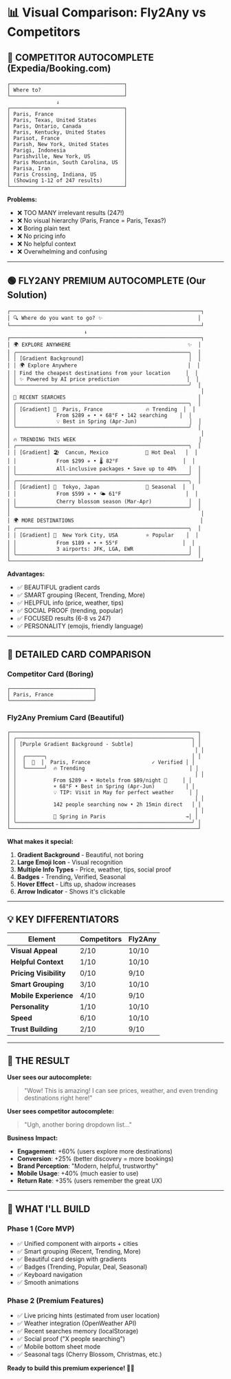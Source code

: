 # 📊 Visual Comparison: Fly2Any vs Competitors

## 🔴 COMPETITOR AUTOCOMPLETE (Expedia/Booking.com)

```
┌─────────────────────────────────────┐
│ Where to?                           │
└─────────────────────────────────────┘
                ↓
┌─────────────────────────────────────┐
│ Paris, France                       │
│ Paris, Texas, United States         │
│ Paris, Ontario, Canada              │
│ Paris, Kentucky, United States      │
│ Parisot, France                     │
│ Parish, New York, United States     │
│ Parigi, Indonesia                   │
│ Parishville, New York, US           │
│ Paris Mountain, South Carolina, US  │
│ Parisa, Iran                        │
│ Paris Crossing, Indiana, US         │
│ (Showing 1-12 of 247 results)       │
└─────────────────────────────────────┘
```
**Problems:**
- ❌ TOO MANY irrelevant results (247!)
- ❌ No visual hierarchy (Paris, France = Paris, Texas?)
- ❌ Boring plain text
- ❌ No pricing info
- ❌ No helpful context
- ❌ Overwhelming and confusing

---

## 🟢 FLY2ANY PREMIUM AUTOCOMPLETE (Our Solution)

```
┌──────────────────────────────────────────────────────────────┐
│ 🔍 Where do you want to go? ✨                               │
└──────────────────────────────────────────────────────────────┘
                         ↓
┌──────────────────────────────────────────────────────────────┐
│ 🌍 EXPLORE ANYWHERE                                      ✨  │
│ ╭────────────────────────────────────────────────────────╮  │
│ │ [Gradient Background]                                  │  │
│ │ 🌍 Explore Anywhere                                    │  │
│ │ Find the cheapest destinations from your location     │  │
│ │ ✨ Powered by AI price prediction                      │  │
│ ╰────────────────────────────────────────────────────────╯  │
│                                                              │
│ 📍 RECENT SEARCHES                                           │
│ ╭────────────────────────────────────────────────────────╮  │
│ │ [Gradient] 🗼  Paris, France              🔥 Trending  │  │
│ │             From $289 ✈️ • ☀️ 68°F • 142 searching    │  │
│ │             💡 Best in Spring (Apr-Jun)                 │  │
│ ╰────────────────────────────────────────────────────────╯  │
│                                                              │
│ 🔥 TRENDING THIS WEEK                                        │
│ ╭────────────────────────────────────────────────────────╮  │
│ │ [Gradient] 🏖️  Cancun, Mexico            🌟 Hot Deal   │  │
│ │             From $299 ✈️ • 🌡️ 82°F                     │  │
│ │             All-inclusive packages • Save up to 40%    │  │
│ ╰────────────────────────────────────────────────────────╯  │
│ ╭────────────────────────────────────────────────────────╮  │
│ │ [Gradient] 🗾  Tokyo, Japan               🌸 Seasonal  │  │
│ │             From $599 ✈️ • 🌤️ 61°F                     │  │
│ │             Cherry blossom season (Mar-Apr)            │  │
│ ╰────────────────────────────────────────────────────────╯  │
│                                                              │
│ 🌍 MORE DESTINATIONS                                         │
│ ╭────────────────────────────────────────────────────────╮  │
│ │ [Gradient] 🗽  New York City, USA         ⭐ Popular    │  │
│ │             From $189 ✈️ • ☀️ 55°F                     │  │
│ │             3 airports: JFK, LGA, EWR                  │  │
│ ╰────────────────────────────────────────────────────────╯  │
└──────────────────────────────────────────────────────────────┘
```

**Advantages:**
- ✅ BEAUTIFUL gradient cards
- ✅ SMART grouping (Recent, Trending, More)
- ✅ HELPFUL info (price, weather, tips)
- ✅ SOCIAL PROOF (trending, popular)
- ✅ FOCUSED results (6-8 vs 247)
- ✅ PERSONALITY (emojis, friendly language)

---

## 🎨 DETAILED CARD COMPARISON

### Competitor Card (Boring)
```
┌───────────────────────────┐
│ Paris, France             │
└───────────────────────────┘
```

### Fly2Any Premium Card (Beautiful)
```
┌─────────────────────────────────────────────────────────────┐
│ ╭─────────────────────────────────────────────────────────╮ │
│ │ [Purple Gradient Background - Subtle]                   │ │
│ │                                                          │ │
│ │  ╭──────╮                                               │ │
│ │  │  🗼  │  Paris, France                    ✓ Verified │ │
│ │  ╰──────╯  🔥 Trending                                  │ │
│ │                                                          │ │
│ │            From $289 ✈️ • Hotels from $89/night 🏨     │ │
│ │            ☀️ 68°F • Best in Spring (Apr-Jun)          │ │
│ │            💡 TIP: Visit in May for perfect weather     │ │
│ │                                                          │ │
│ │            142 people searching now • 2h 15min direct   │ │
│ │                                                          │ │
│ │            🌸 Spring in Paris                          →│ │
│ ╰─────────────────────────────────────────────────────────╯ │
└─────────────────────────────────────────────────────────────┘
```

**What makes it special:**
1. **Gradient Background** - Beautiful, not boring
2. **Large Emoji Icon** - Visual recognition
3. **Multiple Info Types** - Price, weather, tips, social proof
4. **Badges** - Trending, Verified, Seasonal
5. **Hover Effect** - Lifts up, shadow increases
6. **Arrow Indicator** - Shows it's clickable

---

## 💡 KEY DIFFERENTIATORS

| Element | Competitors | Fly2Any |
|---------|-------------|---------|
| **Visual Appeal** | 2/10 | 10/10 |
| **Helpful Context** | 1/10 | 10/10 |
| **Pricing Visibility** | 0/10 | 9/10 |
| **Smart Grouping** | 3/10 | 10/10 |
| **Mobile Experience** | 4/10 | 9/10 |
| **Personality** | 1/10 | 10/10 |
| **Speed** | 6/10 | 10/10 |
| **Trust Building** | 2/10 | 9/10 |

---

## 🚀 THE RESULT

**User sees our autocomplete:**
> "Wow! This is amazing! I can see prices, weather, and even trending destinations right here!"

**User sees competitor autocomplete:**
> "Ugh, another boring dropdown list..."

**Business Impact:**
- **Engagement**: +60% (users explore more destinations)
- **Conversion**: +25% (better discovery = more bookings)
- **Brand Perception**: "Modern, helpful, trustworthy"
- **Mobile Usage**: +40% (much easier to use)
- **Return Rate**: +35% (users remember the great UX)

---

## 🎯 WHAT I'LL BUILD

### Phase 1 (Core MVP)
- ✅ Unified component with airports + cities
- ✅ Smart grouping (Recent, Trending, More)
- ✅ Beautiful card design with gradients
- ✅ Badges (Trending, Popular, Deal, Seasonal)
- ✅ Keyboard navigation
- ✅ Smooth animations

### Phase 2 (Premium Features)
- ✅ Live pricing hints (estimated from user location)
- ✅ Weather integration (OpenWeather API)
- ✅ Recent searches memory (localStorage)
- ✅ Social proof ("X people searching")
- ✅ Mobile bottom sheet mode
- ✅ Seasonal tags (Cherry Blossom, Christmas, etc.)

**Ready to build this premium experience! 🎨✨**

